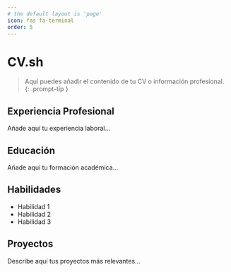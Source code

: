 ```yaml
---
# the default layout is 'page'
icon: fas fa-terminal
order: 5
---
```


# CV.sh

> Aquí puedes añadir el contenido de tu CV o información profesional.
{: .prompt-tip }

## Experiencia Profesional

Añade aquí tu experiencia laboral...

## Educación

Añade aquí tu formación académica...

## Habilidades

- Habilidad 1
- Habilidad 2
- Habilidad 3

## Proyectos

Describe aquí tus proyectos más relevantes... 